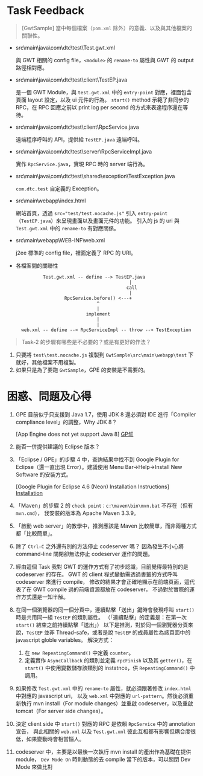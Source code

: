 Task Feedback
=============

> [GwtSample] 當中每個檔案（`pom.xml` 除外）的意義、以及與其他檔案的關聯性。


- src\main\java\com\dtc\test\Test.gwt.xml

	與 GWT 相關的 config file，`<module>` 的 `rename-to` 屬性與 GWT 的 output 路徑相對應。

- src\main\java\com\dtc\test\client\TestEP.java

	是一個 GWT Module，與 `test.gwt.xml` 中的 `entry-point` 對應，裡面包含頁面 layout 設定，以及 ui 元件的行為。
	`start()` method 示範了非同步的 RPC，在 RPC 回應之前以 print log per second 的方式來表達程序還在等待。

- src\main\java\com\dtc\test\client\RpcService.java

	遠端程序呼叫的 API，提供給 `TestEP.java` 遠端呼叫。

- src\main\java\com\dtc\test\server\RpcServiceImpl.java

	實作 `RpcService.java`，實現 RPC 時的 server 端行為。

- src\main\java\com\dtc\test\shared\exception\TestException.java

	`com.dtc.test` 自定義的 Exception。

- src\main\webapp\index.html

	網站首頁，透過 `src="test/test.nocache.js"` 引入 `entry-point`（`TestEP.java`）來呈現畫面以及畫面元件的功能。
	引入的 js 的 uri 與 `Test.gwt.xml` 中的 `rename-to` 有對應關係。

- src\main\webapp\WEB-INF\web.xml

	j2ee 標準的 config file，裡面定義了 RPC 的 URI。

- 各檔案間的關聯性

                Test.gwt.xml -- define --> TestEP.java
                                                |
                                               call
                                                |
                        RpcService.before() <---+
                                    ^
                                    |
                                implement
                                    |
                                    |
        web.xml -- define --> RpcServiceImpl -- throw --> TestException


> Task-2 的步驟有哪些是不必要的？或是有更好的作法？


1. 只要將 `test\test.nocache.js` 複製到 `GwtSample\src\main\webapp\test` 下就好，其他檔案不用複製。
1. 如果只是為了要跑 `GwtSample`，GPE 的安裝是不需要的。


困惑、問題及心得
================

1. GPE 目前似乎只支援到 Java 1.7，使用 JDK 8 還必須對 IDE 進行「Compiler compliance level」的調整，Why JDK 8？


	[App Engine does not yet support Java 8] [GPfE]


1. 能否一併提供建議的 Eclipse 版本？
1. 「Eclipse / GPE」的步驟 4 中，查詢結果中找不到 Google Plugin for Eclipse（還一直出現 Error）。建議使用 Menu Bar→Help→Install New Software 的安裝方式。
 

	[Google Plugin for Eclipse 4.6 (Neon) Installation Instructions] [Installation]


1. 「Maven」的步驟 2 的 `check point：c:\maven\bin\mvn.bat` 不存在（但有 `mvn.cmd`），
	我安裝的版本為 Apache Maven 3.3.9。
1. 「啟動 web server」的教學中，推測應該是 Maven 比較簡單，而非兩種方式都「比較簡單」。
1. 除了 `Ctrl-C` 之外還有別的方法停止 codeserver 嗎？
	因為發生不小心將 command-line 關閉卻無法停止 codeserver 運作的問題。
1. 經由這個 Task 我對 GWT 的運作方式有了初步認識，目前覺得最特別的是 codeserver 的存在。
	GWT 的 client 程式變動需透過書籤的方式呼叫 codeserver 來進行 compile，
	修改的結果才會正確地顯示在前端頁面，這代表了在 GWT compile 過的前端資源都放在 codeserver，
	不過對於實際的運作方式還是一知半解。
1. 在同一個瀏覽器的同一個分頁中，連續點擊「送出」鍵時會發現呼叫 `start()` 時是共用同一組 `TestEP` 的類別屬性。
	（「連續點擊」的定義是：在第一次 `start()` 結束之前持續點擊「送出」）
	以下是推測，對於同一個瀏覽器分頁來說，`TestEP` 並非 Thread-safe，或者是說 `TestEP` 的成員屬性為該頁面中的 javascript globle variables。
	解決方式： 
	1. 在 `new RepeatingCommand()` 中定義 `counter`。
	1. 定義實作 `AsyncCallback` 的類別並定義 `rpcFinish` 以及其 `getter()`，在 `start()` 中使用變數儲存該類別的 instatnce，供 `RepeatingCommand()` 中調用。
1. 如果修改 `Test.gwt.xml` 中的 `rename-to` 屬性，就必須跟著修改 `index.html` 中對應的 javascript uri，
	以及 `web.xml` 中對應的 `url-pattern`。然後必須重新執行 mvn install（For module changes）並重啟 codeserver，以及重啟 tomcat（For server side changes）。
1. 決定 client side 中 `start()` 對應的 RPC 是依賴 `RpcService` 中的 annotation 宣告，
	與此相關的 `web.xml` 以及 `Test.gwt.xml` 彼此互相都有影響但耦合度很低，如果變動時會相當惱人。
1. codeserver 中，主要是以最後一次執行 mvn install 的產出作為基礎在提供 module，
	`Dev Mode On` 時則動態的去 compile 當下的版本，可以關閉 Dev Mode 來做比對
 

[GPfE]: https://developers.google.com/eclipse/docs/getting_started?hl=zh-TW
[Installation]: https://developers.google.com/eclipse/docs/install-eclipse-4.6?hl=zh-TW
